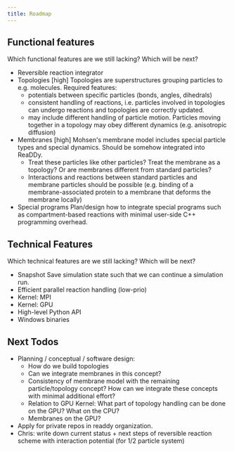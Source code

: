 ```yaml
---
title: Roadmap
---
```


Functional features
-------------------
Which functional features are we still lacking? Which will be next?

* Reversible reaction integrator
* Topologies [high]
   Topologies are superstructures grouping particles to e.g. molecules. Required features:
   - potentials between specific particles (bonds, angles, dihedrals)
   - consistent handling of reactions, i.e. particles involved in topologies can undergo reactions and topologies are correctly updated.
   - may include different handling of particle motion. Particles moving together in a topology may obey different dynamics (e.g. anisotropic diffusion)
* Membranes [high]
   Mohsen's membrane model includes special particle types and special dynamics. Should be somehow integrated into ReaDDy.
   - Treat these particles like other particles? Treat the membrane as a topology? Or are membranes different from standard particles?
   - Interactions and reactions between standard particles and membrane particles should be possible 
     (e.g. binding of a membrane-associated protein to a membrane that deforms the membrane locally)
* Special programs
   Plan/design how to integrate special programs such as compartment-based reactions with minimal user-side C++ programming overhead.

Technical Features
------------------
Which technical features are we still lacking? Which will be next?

* Snapshot
   Save simulation state such that we can continue a simulation run.
* Efficient parallel reaction handling (low-prio)
* Kernel: MPI
* Kernel: GPU
* High-level Python API
* Windows binaries

Next Todos
----------
* Planning / conceptual / software design: 
  - How do we build topologies 
  - Can we integrate membranes in this concept?
  - Consistency of membrane model with the remaining particle/topology concept? How can we integrate these concepts with minimal additional effort?
  - Relation to GPU Kernel: What part of topology handling can be done on the GPU? What on the CPU?
  - Membranes on the GPU?
* Apply for private repos in readdy organization.
* Chris: write down current status + next steps of reversible reaction scheme with interaction potential (for 1/2 particle system)

